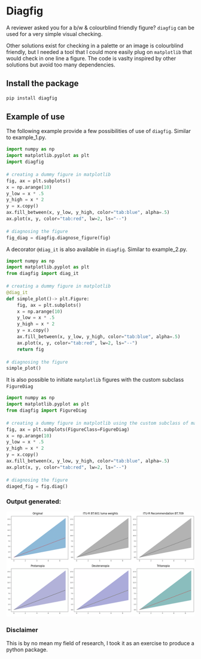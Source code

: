 # Diagfig
A reviewer asked you for a b/w & colourblind friendly figure? `diagfig` can be used for a very simple visual checking.

Other solutions exist for checking in a palette or an image is colourblind friendly, but I needed a tool that I could more easily plug on `matplotlib` that would check in one line a figure. The code is vaslty inspired by other solutions but avoid too many dependencies.

## Install the package

```bash
pip install diagfig
```

## Example of use
The following example provide a few possibilities of use of `diagfig`. Similar to example_1.py.

```python
import numpy as np
import matplotlib.pyplot as plt
import diagfig

# creating a dummy figure in matplotlib
fig, ax = plt.subplots()
x = np.arange(10)
y_low = x * .5
y_high = x * 2
y = x.copy()
ax.fill_between(x, y_low, y_high, color="tab:blue", alpha=.5)
ax.plot(x, y, color="tab:red", lw=2, ls="--")

# diagnosing the figure
fig_diag = diagfig.diagnose_figure(fig)
```

A decorator `@diag_it` is also available in `diagfig`. Similar to example_2.py.
```python
import numpy as np
import matplotlib.pyplot as plt
from diagfig import diag_it

# creating a dummy figure in matplotlib
@diag_it
def simple_plot()-> plt.Figure:
    fig, ax = plt.subplots()
    x = np.arange(10)
    y_low = x * .5
    y_high = x * 2
    y = x.copy()
    ax.fill_between(x, y_low, y_high, color="tab:blue", alpha=.5)
    ax.plot(x, y, color="tab:red", lw=2, ls="--")
    return fig

# diagnosing the figure
simple_plot()
```

It is also possible to initiate `matplotlib` figures with the custom subclass `FigureDiag`

```python
import numpy as np
import matplotlib.pyplot as plt
from diagfig import FigureDiag

# creating a dummy figure in matplotlib using the custom subclass of matplotlib.figure.Figure
fig, ax = plt.subplots(FigureClass=FigureDiag)
x = np.arange(10)
y_low = x * .5
y_high = x * 2
y = x.copy()
ax.fill_between(x, y_low, y_high, color="tab:blue", alpha=.5)
ax.plot(x, y, color="tab:red", lw=2, ls="--")

# diagnosing the figure
diaged_fig = fig.diag()
```
### Output generated:

![ExampleUse](example/example_use.png)

### Disclaimer

This is by no mean my field of research, I took it as an exercise to produce a python package.